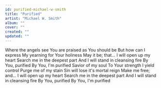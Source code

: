 ```yaml
---
id: purified-michael-w-smith
title: "Purified"
artist: "Michael W. Smith"
album: ""
cover: ""
created: ""
updated: ""
---
```


Where the angels see
You are praised as You should be
But how can I express
My yearning for Your holiness
May it be; that...
I will open up my heart
Search me in the deepest part
And I will stand in cleansing fire
By You, purified
By You, I'm purified
Savior of my soul
To Your strength I yield control
Purge me of my stain
Sin will lose it's mortal reign
Make me free; and...
I will open up my heart
Search me in the deepest part
And I will stand in cleansing fire
By You, purified
By You, I'm purified